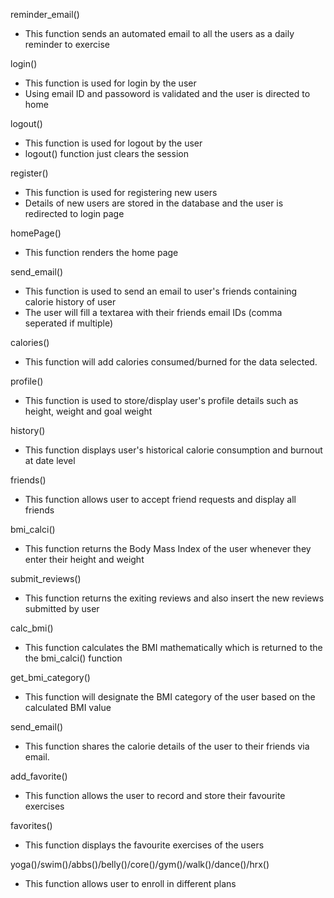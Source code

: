 reminder_email()
- This function sends an automated email to all the users as a daily reminder to exercise

login()
- This function is used for login by the user
- Using email ID and passoword is validated and the user is directed to home


logout()
- This function is used for logout by the user
- logout() function just clears the session

register()
- This function is used for registering new users
- Details of new users are stored in the database and the user is redirected to login page

homePage()
- This function renders the home page

send_email()
- This function is used to send an email to user's friends containing calorie history of user
- The user will fill a textarea with their friends email IDs (comma seperated if multiple)

calories()
- This function will add calories consumed/burned for the data selected.

profile()
- This function is used to store/display user's profile details such as height, weight and goal weight

history()
- This function displays user's historical calorie consumption and burnout at date level

friends()
- This function allows user to accept friend requests and display all friends

bmi_calci()
- This function returns the Body Mass Index of the user whenever they enter their height and weight

submit_reviews()
- This function returns the exiting reviews and also insert the new reviews submitted by user

calc_bmi()
- This function calculates the BMI mathematically which is returned to the the bmi_calci() function

get_bmi_category()
- This function will designate the BMI category of the user based on the calculated BMI value

send_email()
- This function shares the calorie details of the user to their friends via email.

add_favorite()
- This function allows the user to record and store their favourite exercises

favorites()
- This function displays the favourite exercises of the users

yoga()/swim()/abbs()/belly()/core()/gym()/walk()/dance()/hrx()
- This function allows user to enroll in different plans
